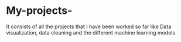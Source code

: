 # My-projects-
It consists of all the projects that I have been worked so far like Data visualization, data cleaning and the different machine learning models
